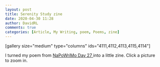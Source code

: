 ```yaml
---
layout: post
title: Serenity Study zine
date: 2020-04-30 11:28
author: DavidRL
comments: true
categories: [Article, My Writing, poem, Poems, zine]
---
```

[gallery size="medium" type="columns" ids="4111,4112,4113,4115,4114"]

I turned my poem from <a href="https://davidralphlewis.co.uk/napowrimo-2020-day-27-serenity-study/">NaPoWriMo Day 27 </a>into a little zine. Click a picture to zoom in.
